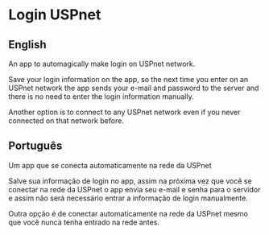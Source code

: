 # Login USPnet #

## English ##

An app to automagically make login on USPnet network.

Save your login information on the app, so the next time you enter on an USPnet network the app sends your e-mail and password to the server and there is no need to enter the login information manually.

Another option is to connect to any USPnet network even if you never connected on that network before.

## Português ##

Um app que se conecta automaticamente na rede da USPnet

Salve sua informação de login no app, assim na próxima vez que você se conectar na rede da USPnet o app envia seu e-mail e senha para o servidor e assim não será necessário entrar a informação de login manualmente.

Outra opção é de conectar automaticamente na rede da USPnet mesmo que você nunca tenha entrado na rede antes.